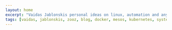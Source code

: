 ```yaml
---
layout: home
excerpt: "Vaidas Jablonskis personal ideas on linux, automation and anything else."
tags: [vaidas, jablonskis, zooz, blog, docker, mesos, kubernetes, systemd, linux, devops]
---
```

